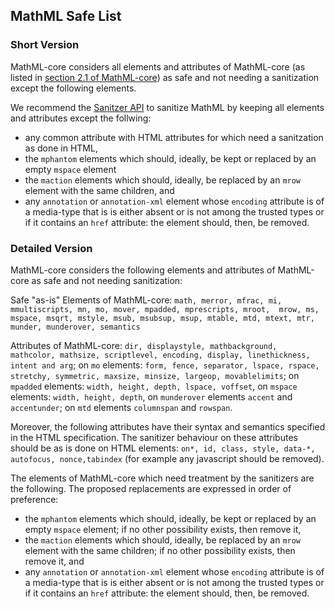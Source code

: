 ## MathML Safe List

### Short Version
MathML-core considers all elements and attributes of MathML-core (as listed in [section 2.1 of MathML-core](https://w3c.github.io/mathml-core/#mathml-elements-and-attributes)) as safe and not needing a sanitization except the following elements.

We recommend the [Sanitzer API](https://wicg.github.io/sanitizer-api/) to sanitize MathML by keeping all elements and attributes except the follwing:
- any common attribute with HTML attributes for which need a sanitzation as done in HTML,
- the `mphantom` elements which should, ideally, be kept or replaced by an empty `mspace` element
- the `maction`  elements which should, ideally, be replaced by an `mrow` element with the same children, and
- any `annotation` or `annotation-xml` element whose `encoding` attribute is of a media-type that is is either absent or is not among the trusted types or if it contains an `href` attribute: the element should, then, be removed.

### Detailed Version
MathML-core considers the following elements and attributes of MathML-core as safe and not needing sanitization:

Safe "as-is" Elements of MathML-core:
`math, merror, mfrac, mi, mmultiscripts, mn, mo, mover, mpadded, mprescripts, mroot,  mrow, ms, mspace, msqrt, mstyle, msub, msubsup, msup, mtable, mtd, mtext, mtr, munder, munderover, semantics`

Attributes of MathML-core:
`dir, displaystyle, mathbackground, mathcolor, mathsize, scriptlevel, encoding, display, linethickness, intent and arg`; on `mo` elements: `form, fence, separator, lspace, rspace, stretchy, symmetric, maxsize, minsize, largeop, movablelimits`; on `mpadded` elements: `width, height, depth, lspace, voffset`, on `mspace` elements: `width, height, depth`, on `munderover` elements `accent` and `accentunder`; on `mtd` elements `columnspan` and `rowspan`.

Moreover, the following attributes have their syntax and semantics specified in the HTML specification. The sanitizer behaviour on these attributes should be as is done on HTML elements: `on*, id, class, style, data-*, autofocus, nonce,tabindex` (for example any javascript should be removed).

The elements of MathML-core which need treatment by the sanitizers are the following. The proposed replacements are expressed in order of preference:
- the `mphantom` elements which should, ideally, be kept or replaced by an empty `mspace` element; if no other possibility exists, then remove it,
- the `maction`  elements which should, ideally, be replaced by an `mrow` element with the same children; if no other possibility exists, then remove it, and
- any `annotation` or `annotation-xml` element whose `encoding` attribute is of a media-type that is is either absent or is not among the trusted types or if it contains an `href` attribute: the element should, then, be removed.